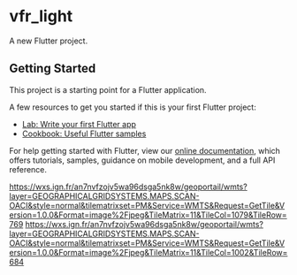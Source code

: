 # vfr_light

A new Flutter project.

## Getting Started

This project is a starting point for a Flutter application.

A few resources to get you started if this is your first Flutter project:

- [Lab: Write your first Flutter app](https://flutter.dev/docs/get-started/codelab)
- [Cookbook: Useful Flutter samples](https://flutter.dev/docs/cookbook)

For help getting started with Flutter, view our
[online documentation](https://flutter.dev/docs), which offers tutorials,
samples, guidance on mobile development, and a full API reference.

https://wxs.ign.fr/an7nvfzojv5wa96dsga5nk8w/geoportail/wmts?layer=GEOGRAPHICALGRIDSYSTEMS.MAPS.SCAN-OACI&style=normal&tilematrixset=PM&Service=WMTS&Request=GetTile&Version=1.0.0&Format=image%2Fjpeg&TileMatrix=11&TileCol=1079&TileRow=769
https://wxs.ign.fr/an7nvfzojv5wa96dsga5nk8w/geoportail/wmts?layer=GEOGRAPHICALGRIDSYSTEMS.MAPS.SCAN-OACI&style=normal&tilematrixset=PM&Service=WMTS&Request=GetTile&Version=1.0.0&Format=image%2Fjpeg&TileMatrix=11&TileCol=1002&TileRow=684
